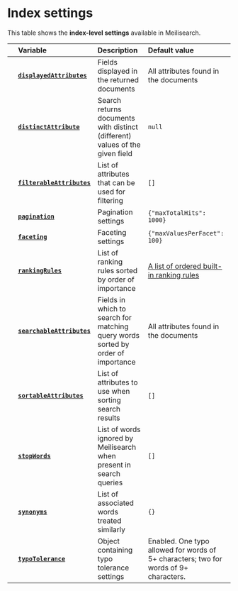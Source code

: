 # Index settings

This table shows the **index-level settings** available in Meilisearch.

|     | Variable                                                                       | Description                                                                      | Default value                                                                                |
| --- | :----------------------------------------------------------------------------- | :------------------------------------------------------------------------------- | :------------------------------------------------------------------------------------------- |
|     | **[`displayedAttributes`](/reference/api/settings.md#displayed-attributes)**   | Fields displayed in the returned documents                                       | All attributes found in the documents                                                        |
|     | **[`distinctAttribute`](/reference/api/settings.md#distinct-attribute)**       | Search returns documents with distinct (different) values of the given field     | `null`                                                                                       |
|     | **[`filterableAttributes`](/reference/api/settings.md#filterable-attributes)** | List of attributes that can be used for filtering                                | `[]`                                                                                         |
|     | **[`pagination`](/learn/advanced/pagination.md)**                              | Pagination settings                                                              | `{"maxTotalHits": 1000}`                                                                     |
|     | **[`faceting`](/learn/advanced/filtering_and_faceted_search.md)**              | Faceting settings                                                                | `{"maxValuesPerFacet": 100}`                                                                 |
|     | **[`rankingRules`](/reference/api/settings.md#ranking-rules)**                 | List of ranking rules sorted by order of importance                              | [A list of ordered built-in ranking rules](/learn/core_concepts/relevancy.md#built-in-rules) |
|     | **[`searchableAttributes`](/reference/api/settings.md#searchable-attributes)** | Fields in which to search for matching query words sorted by order of importance | All attributes found in the documents                                                        |
|     | **[`sortableAttributes`](/reference/api/settings.md#sortable-attributes)**     | List of attributes to use when sorting search results                            | `[]`                                                                                         |
|     | **[`stopWords`](/reference/api/settings.md#stop-words)**                       | List of words ignored by Meilisearch when present in search queries              | `[]`                                                                                         |
|     | **[`synonyms`](/reference/api/settings.md#synonyms)**                          | List of associated words treated similarly                                       | `{}`                                                                                         |
|     | **[`typoTolerance`](/reference/api/settings.md#typo-tolerance)**               | Object containing typo tolerance settings                                        | Enabled. One typo allowed for words of 5+ characters; two for words of 9+ characters.        |
